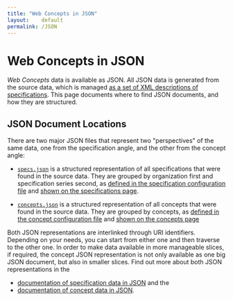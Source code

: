 ```yaml
---
title: "Web Concepts in JSON"
layout:    default
permalink: /JSON
---
```


# Web Concepts in JSON

*Web Concepts* data is available as JSON. All JSON data is generated from the source data, which is managed [as a set of XML descriptions of specifications](https://github.com/dret/webconcepts/tree/gh-pages/src/specs/). This page documents where to find JSON documents, and how they are structured.


## JSON Document Locations

There are two major JSON files that represent two "perspectives" of the same data, one from the specification angle, and the other from the concept angle:

* [`specs.json`](/specs.json) is a structured representation of all specifications that were found in the source data. They are grouped by organization first and specification series second, as [defined in the specification configuration file](/specs.xml) and [shown on the specifications page](specs/).

* [`concepts.json`](/concepts.json) is a structured representation of all concepts that were found in the source data. They are grouped by concepts, as [defined in the concept configuration file](/concepts.xml) and [shown on the concepts page](/concepts)

Both JSON representations are interlinked through URI identifiers. Depending on your needs, you can start from either one and then traverse to the other one. In order to make data available in more manageable slices, if required, the concept JSON representation is not only available as one big JSON document, but also in smaller slices. Find out more about both JSON representations in the

* [documentation of specification data in JSON](JSON-specs) and the
* [documentation of concept data in JSON](JSON-concepts).
